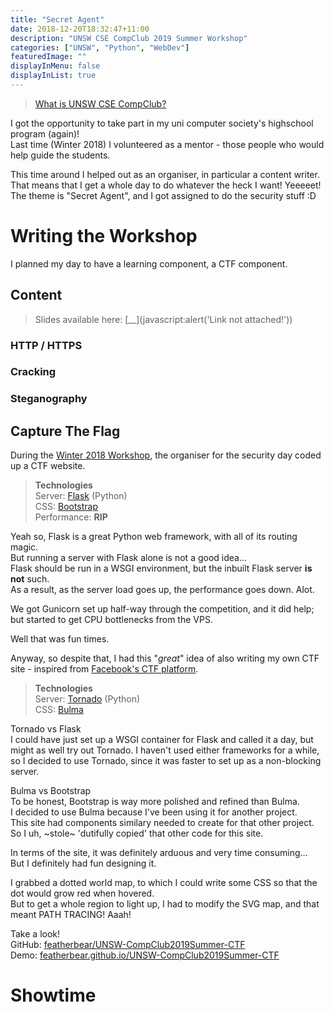 ```yaml
---
title: "Secret Agent"
date: 2018-12-20T18:32:47+11:00
description: "UNSW CSE CompClub 2019 Summer Workshop"
categories: ["UNSW", "Python", "WebDev"]
featuredImage: ""
displayInMenu: false
displayInList: true
---
```


> [What is UNSW CSE CompClub?](https://www.csesoc.unsw.edu.au/teams/compclub/)

I got the opportunity to take part in my uni computer society's highschool program (again)!  
Last time (Winter 2018) I volunteered as a mentor - those people who would help guide the students.  

This time around I helped out as an organiser, in particular a content writer.  
That means that I get a whole day to do whatever the heck I want! Yeeeeet!  
The theme is "Secret Agent", and I got assigned to do the security stuff :D  


# Writing the Workshop
I planned my day to have a learning component, a CTF component.

## Content
> Slides available here: [__](javascript:alert(\'Link not attached!\'))


### HTTP / HTTPS
### Cracking
### Steganography

## Capture The Flag
During the [Winter 2018 Workshop](https://winter2018.compclub.com.au), the organiser for the security day coded up a CTF website.  

> **Technologies**  
Server: [Flask](http://flask.pocoo.org/) (Python)  
CSS: [Bootstrap](https://getbootstrap.com/)  
Performance: **RIP**

Yeah so, Flask is a great Python web framework, with all of its routing magic.  
But running a server with Flask alone is not a good idea...  
Flask should be run in a WSGI environment, but the inbuilt Flask server **is not** such.  
As a result, as the server load goes up, the performance goes down. Alot.

We got Gunicorn set up half-way through the competition, and it did help; but started to get CPU bottlenecks from the VPS.  

Well that was fun times.

Anyway, so despite that, I had this "_great_" idea of also writing my own CTF site - inspired from [Facebook's CTF platform](https://github.com/facebook/fbctf).


> **Technologies**  
Server: [Tornado](https://www.tornadoweb.org/) (Python)  
CSS: [Bulma](https://bulma.io)

Tornado vs Flask  
I could have just set up a WSGI container for Flask and called it a day, but might as well try out Tornado. I haven't used either frameworks for a while, so I decided to use Tornado, since it was faster to set up as a non-blocking server.

Bulma vs Bootstrap  
To be honest, Bootstrap is way more polished and refined than Bulma.  
I decided to use Bulma because I've been using it for another project.  
This site had components similary needed to create for that other project.  
So I uh, ~stole~ 'dutifully copied' that other code for this site.

In terms of the site, it was definitely arduous and very time consuming...  
But I definitely had fun designing it.  

I grabbed a dotted world map, to which I could write some CSS so that the dot would grow red when hovered.  
But to get a whole region to light up, I had to modify the SVG map, and that meant PATH TRACING! Aaah!


Take a look!  
GitHub: [featherbear/UNSW-CompClub2019Summer-CTF](https://github.com/featherbear/UNSW-CompClub2019Summer-CTF)  
Demo: [featherbear.github.io/UNSW-CompClub2019Summer-CTF](https://featherbear.github.io/UNSW-CompClub2019Summer-CTF)

# Showtime
